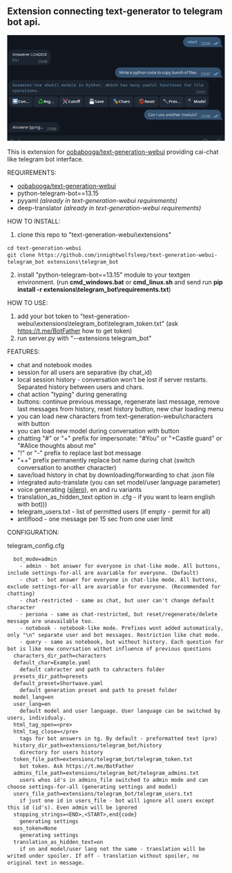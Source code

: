 Extension connecting text-generator to telegram bot api.
-
![Image1](https://github.com/innightwolfsleep/storage/raw/main/textgen_telegram.PNG)

This is extension for [oobabooga/text-generation-webui](https://github.com/oobabooga/text-generation-webui) providing cai-chat like telegram bot interface.

REQUIREMENTS:
- [oobabooga/text-generation-webui](https://github.com/oobabooga/text-generation-webui)
- python-telegram-bot==13.15
- pyyaml _(already in text-generation-webui requirements)_
- deep-translator _(already in text-generation-webui requirements)_

HOW TO INSTALL:
1) clone this repo to "text-generation-webui\extensions"
```
cd text-generation-webui
git clone https://github.com/innightwolfsleep/text-generation-webui-telegram_bot extensions\telegram_bot
```
2) install "python-telegram-bot==13.15" module to your textgen environment. (run **cmd_windows.bat** or **cmd_linux.sh** and send run **pip install -r extensions\telegram_bot\requirements.txt**)

HOW TO USE:
1) add your bot token to "text-generation-webui\extensions\telegram_bot\telegram_token.txt" (ask https://t.me/BotFather how to get token)
2) run server.py with "--extensions telegram_bot"

FEATURES:
- chat and notebook modes
- session for all users are separative (by chat_id)
- local session history - conversation won't be lost if server restarts. Separated history between users and chars.
- chat action "typing" during generating
- buttons: continue previous message, regenerate last message, remove last messages from history, reset history button, new char loading menu
- you can load new characters from text-generation-webui\characters with button
- you can load new model during conversation with button
- chatting "#" or "+" prefix for impersonate: "#You" or "+Castle guard" or "#Alice thoughts about me"
- "!" or "-" prefix to replace last bot message
- "++" prefix permanently replace bot name during chat (switch conversation to another character)
- save/load history in chat by downloading/forwarding to chat .json file
- integrated auto-translate (you can set model/user language parameter) 
- voice generating ([silero](https://github.com/snakers4/silero-models)), en and ru variants
- translation_as_hidden_text option in .cfg - if you want to learn english with bot)))
- telegram_users.txt - list of permitted users (if empty - permit for all)
- antiflood - one message per 15 sec from one user limit



CONFIGURATION:

telegram_config.cfg
```
  bot_mode=admin  
	- admin - bot answer for everyone in chat-like mode. All buttons, include settings-for-all are avariable for everyone. (Default)
	- chat - bot answer for everyone in chat-like mode. All buttons, exclude settings-for-all are avariable for everyone. (Recommended for chatting)
	- chat-restricted - same as chat, but user can't change default character
	- persona - same as chat-restricted, but reset/regenerate/delete message are unavailable too. 
	- notebook - notebook-like mode. Prefixes wont added automaticaly, only "\n" separate user and bot messages. Restriction like chat mode.
	- query - same as notebook, but without history. Each question for bot is like new convrsation withot influence of previous questions
  characters_dir_path=characters
  default_char=Example.yaml
	default cahracter and path to cahracters folder
  presets_dir_path=presets
  default_preset=Shortwave.yaml
	default generation preset and path to preset folder
  model_lang=en
  user_lang=en
	default model and user language. User language can be switched by users, individualy.
  html_tag_open=<pre>
  html_tag_close=</pre>
	tags for bot answers in tg. By default - preformatted text (pre)
  history_dir_path=extensions/telegram_bot/history
	directory for users history
  token_file_path=extensions/telegram_bot/telegram_token.txt
	bot token. Ask https://t.me/BotFather
  admins_file_path=extensions/telegram_bot/telegram_admins.txt
	users whos id's in admins_file switched to admin mode and can choose settings-for-all (generating settings and model)
  users_file_path=extensions/telegram_bot/telegram_users.txt
	if just one id in users_file - bot will ignore all users except this id (id's). Even admin will be ignored
  stopping_strings=<END>,<START>,end{code}
	generating settings
  eos_token=None
	generating settings
  translation_as_hidden_text=on
	if on and model/user lang not the same - translation will be writed under spoiler. If off - translation without spoiler, no original text in message.
```
